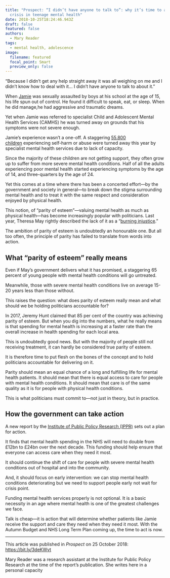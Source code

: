 ```yaml
---
title: "Prospect: “I didn’t have anyone to talk to”: why it’s time to address the hidden
  crisis in teenage mental health"
date: 2018-10-25T18:24:46.943Z
draft: false
featured: false
authors:
  - Mary Reader
tags:
  - mental health, adolescence
image:
  filename: featured
  focal_point: Smart
  preview_only: false
---
```

“Because I didn’t get any help straight away it was all weighing on me and I didn’t know how to deal with it… I didn’t have anyone to talk to about it.”

When [Jamie](https://www.nspcc.org.uk/what-we-do/childrens-stories-about-abuse/jamies-story/) was sexually assaulted by boys at his school at the age of 15, his life spun out of control. He found it difficult to speak, eat, or sleep. When he did manage,he had aggressive and traumatic dreams.

Yet when Jamie was referred to specialist Child and Adolescent Mental Health Services (CAMHS) he was turned away on grounds that his symptoms were not severe enough.

Jamie’s experience wasn’t a one-off. A staggering [55,800 children](https://epi.org.uk/publications-and-research/access-to-camhs-2018/) experiencing self-harm or abuse were turned away this year by specialist mental health services due to lack of capacity.

Since the majority of these children are not getting support, they often grow up to suffer from more severe mental health conditions. Half of all the adults experiencing poor mental health started experiencing symptoms by the age of 14, and three-quarters by the age of 24.

Yet this comes at a time where there has been a concerted effort—by the government and society in general—to break down the stigma surrounding mental health and to treat it with the same respect and consideration enjoyed by physical health.

This notion, of “parity of esteem”—valuing mental health as much as physical health—has become increasingly popular with politicians. Last year, Theresa May rightly described the lack of it as a “[burning injustice](https://www.gov.uk/government/speeches/the-shared-society-prime-ministers-speech-at-the-charity-commission-annual-meeting).”

The ambition of parity of esteem is undoubtedly an honourable one. But all too often, the principle of parity has failed to translate from words into action.

## What “parity of esteem” really means

Even if May’s government delivers what it has promised, a staggering 65 percent of young people with mental health conditions will go untreated.

Meanwhile, those with severe mental health conditions live on average 15-20 years less than those without.

This raises the question: what does parity of esteem really mean and what should we be holding politicians accountable for?

In 2017, Jeremy Hunt claimed that 85 per cent of the country was achieving parity of esteem. But when you dig into the numbers, what he really means is that spending for mental health is increasing at a faster rate than the overall increase in health spending for each local area.

This is undoubtedly good news. But with the majority of people still not receiving treatment, it can hardly be considered true parity of esteem.

It is therefore time to put flesh on the bones of the concept and to hold politicians accountable for delivering on it.

Parity should mean an equal chance of a long and fulfilling life for mental health patients. It should mean that there is equal access to care for people with mental health conditions. It should mean that care is of the same quality as it is for people with physical health conditions.

This is what politicians must commit to—not just in theory, but in practice.

## How the government can take action

A new report by the [Institute of Public Policy Research (IPPR)](https://www.ippr.org/research/publications/fair-funding-for-mental-health) sets out a plan for action.

It finds that mental health spending in the NHS will need to double from £12bn to £24bn over the next decade. This funding should help ensure that everyone can access care when they need it most.

It should continue the shift of care for people with severe mental health conditions out of hospital and into the community.

And, it should focus on early intervention: we can stop mental health conditions deteriorating but we need to support people early not wait for crisis point.

Funding mental health services properly is not optional. It is a basic necessity in an age where mental health is one of the greatest challenges we face.

Talk is cheap—it is action that will determine whether patients like Jamie receive the support and care they need when they need it most. With the Autumn Budget and NHS Long Term Plan coming up, the time to act is now.
_____________________

This article was published in *Prospect* on 25 October 2018: https://bit.ly/3deKWvt

Mary Reader was a research assistant at the Institute for Public Policy Research at the time of the report’s publication. She writes here in a personal capacity
